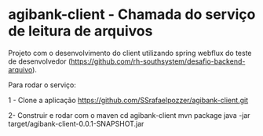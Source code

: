 # agibank-client - Chamada do serviço de leitura de arquivos


Projeto com o desenvolvimento do client utilizando spring webflux do teste de desenvolvedor (https://github.com/rh-southsystem/desafio-backend-arquivo).

Para rodar o serviço:

1 - Clone a aplicação
https://github.com/SSrafaelpozzer/agibank-client.git

2- Construir e rodar com o maven
cd agibank-client
mvn package
java -jar target/agibank-client-0.0.1-SNAPSHOT.jar
